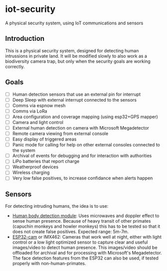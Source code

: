 # iot-security
A physical security system, using IoT communications and sensors

## Introduction

This is a physical security system, designed for detecting human intrussions in private land. It will be modified slowly to also work as a biodiversity camera trap, but only when the security goals are working correctly.

## Goals

- [ ] Human detection sensors that use an external pin for interrupt
- [ ] Deep Sleep with external interrupt connected to the sensors
- [ ] Comms via espnow mesh
- [ ] Comms via LoRa
- [ ] Area configuration and coverage mapping (using esp32+GPS mapper)
- [ ] Camera and light control
- [ ] External human detection on camera with Microsoft Megadetector
- [ ] Remote camera viewing from external console
- [ ] Easy display of triggered areas
- [ ] Panic mode for calling for help on other external consoles connected to the system
- [ ] Archival of events for debugging and for interaction with authorities
- [ ] LiPo batteries that report charge
- [ ] Weatherproof devices
- [ ] Wireless charging
- [ ] Very low false positives, to increase confidance when alerts happen

## Sensors

For detecting intruding humans, the idea is to use:

- [Human body detection module](https://www.crcibernetica.com/rcwl-0516-human-body-detector-module/): Uses microwaves and doppler effect to sense human presence. Because of heavy transit of other primates (capuchin monkeys and howler monkeys) this has to be tested so that it does not create false positives. Expected range: 5m-7m.
- [ESP32-cam](https://www.crcibernetica.com/esp32-with-camera/) or IMX462: Cameras that work well at night, either with light control or a low light optimized sensor to capture clear and useful images/video to detect human presence. This images/video should be offloaded for archival and for processing with Microsoft's Megadetector. The face detection features from the ESP32 can also be used, if tested properly with non-human-primates.
